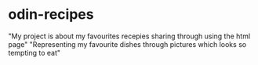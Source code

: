 # odin-recipes
"My project is about my favourites recepies sharing through using the html page"
"Representing my  favourite dishes through pictures which looks so tempting to eat"